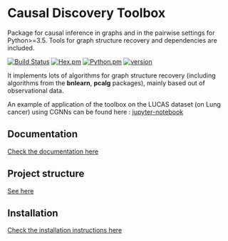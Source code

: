 # Causal Discovery Toolbox

Package for causal inference in graphs and in the pairwise settings for Python>=3.5. Tools for graph structure recovery and dependencies are included.

[![Build Status](https://travis-ci.org/Diviyan-Kalainathan/CausalDiscoveryToolbox.svg?branch=master)](https://travis-ci.org/Diviyan-Kalainathan/CausalDiscoveryToolbox)
[![Hex.pm](https://img.shields.io/hexpm/l/plug.svg)](https://raw.githubusercontent.com/Diviyan-Kalainathan/CausalDiscoveryToolbox/master/LICENSE.md)
[![Python.pm](https://img.shields.io/badge/python-3.5%2C%203.6-lightgrey.svg)](#)
[![version](https://img.shields.io/badge/version-0.2-yellow.svg)](#)

It implements lots of algorithms for graph structure recovery (including algorithms from the __bnlearn__, __pcalg__ packages), mainly based out of observational data.

An example of application of the toolbox on the LUCAS dataset (on Lung cancer) using CGNNs can be found here : [jupyter-notebook](examples/Discovery_LUCAS.ipynb)

## Documentation

[Check the documentation here](documentation.md)

## Project structure

[See here](Specifications.md)

## Installation

[Check the installation instructions here](installation_instructions.md)
